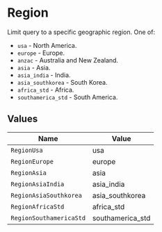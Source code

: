 # Region

Limit query to a specific geographic region. One of:
  * `usa` - North America.
  * `europe` - Europe.
  * `anzac` - Australia and New Zealand.
  * `asia` - Asia.
  * `asia_india` - India.
  * `asia_southkorea` - South Korea.
  * `africa_std` - Africa.
  * `southamerica_std` - South America.



## Values

| Name                    | Value                   |
| ----------------------- | ----------------------- |
| `RegionUsa`             | usa                     |
| `RegionEurope`          | europe                  |
| `RegionAsia`            | asia                    |
| `RegionAsiaIndia`       | asia_india              |
| `RegionAsiaSouthkorea`  | asia_southkorea         |
| `RegionAfricaStd`       | africa_std              |
| `RegionSouthamericaStd` | southamerica_std        |